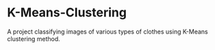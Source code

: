# K-Means-Clustering
A project classifying images of various types of clothes using K-Means clustering method.
